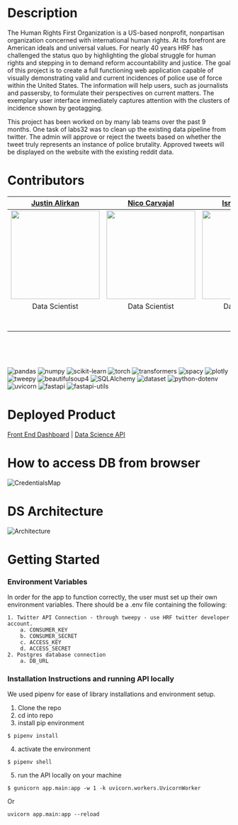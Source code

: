 # Description

The Human Rights First Organization is a US-based nonprofit, nonpartisan organization concerned with international human rights. At its forefront are American ideals and universal values. For nearly 40 years HRF has challenged the status quo by highlighting the global struggle for human rights and stepping in to demand reform accountability and justice. The goal of this project is to create a full functioning web application capable of visually demonstrating valid and current incidences of police use of force within the United States. The information will help users, such as journalists and passersby, to formulate their perspectives on current matters. The exemplary user interface immediately captures attention with the clusters of incidence shown by geotagging. 

This project has been worked on by many lab teams over the past 9 months. One task of labs32 was to clean up the existing data pipeline from twitter. The admin will approve or reject the tweets based on whether the tweet truly represents an instance of police brutality.  Approved tweets will be displayed on the website with the existing reddit data.


# Contributors

| [Justin Alirkan](https://github.com/jalirkan) | [Nico Carvajal](https://github.com/nicolascarva) | [Israel Aikulola](https://github.com/israelaikulola) | [Nathan Fleck](https://github.com/njfleck24)
| :---: | :---: | :---: | :---: |
| [<img src="https://ca.slack-edge.com/ESZCHB482-U01H3L1G4SZ-01489e584d36-512" width = "200" />](https://github.com/jalirkan) | [<img src="https://ca.slack-edge.com/ESZCHB482-U01H00ZQZ2S-4498fa2e56ee-512" width = "200" />](https://github.com/nicolascarva) | [<img src="https://avatars.githubusercontent.com/u/77282517?v=4" width = "200" />](https://github.com/israelaikulola) | [<img src="https://media-exp3.licdn.com/dms/image/C4E03AQHp_Wbg-oZ7NA/profile-displayphoto-shrink_800_800/0/1612385183980?e=1629936000&v=beta&t=3MhQbIj1rJUXkabhquInaLeKBpTgu-ndxIQS_CtJw9Q" width = "200" />](https://github.com/njfleck24) |
| Data Scientist | Data Scientist | Data Scientist | Data Scientist |
|[<img src="https://github.com/favicon.ico" width="15"> ](https://github.com/jalirkan) | [<img src="https://github.com/favicon.ico" width="15"> ](https://github.com/nicolascarva) | [<img src="https://github.com/favicon.ico" width="15"> ](https://github.com/israelaikulola) | [<img src="https://github.com/favicon.ico" width="15"> ](https://github.com/njfleck24) |
| [ <img src="https://static.licdn.com/sc/h/al2o9zrvru7aqj8e1x2rzsrca" width="15"> ](https://www.linkedin.com/in/justin-a-ds/) | [ <img src="https://static.licdn.com/sc/h/al2o9zrvru7aqj8e1x2rzsrca" width="15"> ](https://www.linkedin.com/in/nico-carvajal/) | [ <img src="https://static.licdn.com/sc/h/al2o9zrvru7aqj8e1x2rzsrca" width="15"> ](https://www.linkedin.com/in/dr-israel-o-aikulola/) | [ <img src="https://static.licdn.com/sc/h/al2o9zrvru7aqj8e1x2rzsrca" width="15"> ](https://www.linkedin.com/in/nathan-j-fleck/) |

<br>          

<br>
<br>

![pandas](https://img.shields.io/badge/pandas-1.1.0-blueviolet)
![numpy](https://img.shields.io/badge/numpy-1.19.5-yellow)
![scikit-learn](https://img.shields.io/badge/scikit--learn-0.23.2-green)
![torch](https://img.shields.io/badge/torch-1.8.1-red)
![transformers](https://img.shields.io/badge/transformers-4.5.1-brightgreen)
![spacy](https://img.shields.io/badge/spacy-2.3.2-lightgrey)
![plotly](https://img.shields.io/badge/plotly-4.9.0-orange)
![tweepy](https://img.shields.io/badge/tweepy-3.10.0-9cf)
![beautifulsoup4](https://img.shields.io/badge/beautifulsoup4-4.9.1-orange)
![SQLAlchemy](https://img.shields.io/badge/SQLAlchemy-11.3.20-yellowgreen)
![dataset](https://img.shields.io/badge/dataset-1.4.5-grey)
![python-dotenv](https://img.shields.io/badge/python--dotenv-0.14.0-green)
![uvicorn](https://img.shields.io/badge/uvicorn-0.11.8-ff69b4)
![fastapi](https://img.shields.io/badge/fastapi-0.60.1-blue)
![fastapi-utils](https://img.shields.io/badge/fastapi--utils-0.2.1-informational)


# Deployed Product
[Front End Dashboard](https://a.humanrightsfirst.dev/) |
[Data Science API](http://hrf-blue-witness.us-east-1.elasticbeanstalk.com/)


# How to access DB from browser
![CredentialsMap](https://github.com/Lambda-School-Labs/human-rights-first-police-ds-a/blob/main/Credentials_map.png?raw=true)

# DS Architecture
![Architecture](https://github.com/Lambda-School-Labs/human-rights-first-police-ds-a/blob/main/DS%20Flowchart.png?raw=true)


# Getting Started

### Environment Variables

In order for the app to function correctly, the user must set up their own environment variables. There should be a .env file containing the following:

	1. Twitter API Connection - through tweepy - use HRF twitter developer account.
		a. CONSUMER_KEY
		b. CONSUMER_SECRET
		c. ACCESS_KEY
		d. ACCESS_SECRET
	2. Postgres database connection 
		a. DB_URL

### Installation Instructions and running API locally

We used pipenv for ease of library installations and environment setup. 

1. Clone the repo
2. cd into repo
3. install pip environment
```terminal
$ pipenv install
```
4. activate the environment
```terminal
$ pipenv shell
```
5. run the API locally on your machine
```terminal
$ gunicorn app.main:app -w 1 -k uvicorn.workers.UvicornWorker
```
Or
```terminal
uvicorn app.main:app --reload
